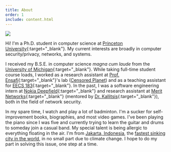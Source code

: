```yaml
---
title: About
order: 1
include: content.html
---
```


<div class="portrait">
    <img src="{{ site.url }}/assets/images/self.png">
</div>

Hi! I'm a Ph.D. student in computer science at [Princeton
University](https://www.cs.princeton.edu/){:target="_blank"}. My current
interests are broadly in computer security/privacy, networks, and systems.

I received my B.S.E. in computer science _magna cum laude_ from the [University
of Michigan](https://www.eecs.umich.edu/cse/){:target="_blank"}. While taking
full-time student course loads, I worked as a research assistant at [Prof.
Ensafi](https://ensa.fi){:target="_blank"}'s lab ([Censored Planet](https://censoredplanet.org))
and as a teaching assistant for [EECS 183](https://eecs183.org){:target="_blank"}.
In the past, I was a software engineering intern at [Nokia
Deepfield](https://www.nokia.com/networks/solutions/deepfield/){:target="_blank"}
and research assistant at [Merit Networks](https://www.merit.edu){:target="_blank"} (mentored by [Dr.
Kallitsis](http://www-personal.umich.edu/~mgkallit/){:target="_blank"}), both in the field of
network security.

In my spare time, I watch and play a lot of badminton. I'm a sucker for
self-improvement books, biographies, and most video games. I've been playing
the piano since I was five and currently trying to learn the guitar and drums to someday join 
a casual band. My special talent is being allergic to everything floating in the air.
I'm from [Jakarta, Indonesia](https://en.wikipedia.org/wiki/Jakarta), the
[fastest sinking city in the world](https://www.bbc.com/news/world-asia-44636934), in no 
small part due to climate change. I hope to do my part in solving this issue, one step at a time.

<!--
Sections in progress.
**Projects**

- Russian Censorship [paper, NDSS'20]

We studied how Russia censors the internet: how it's done, what's being
censored, and what its implications are. Research paper to appear at NDSS'20.

- Censored Planet [censoredplanet.org]

We built a global censorship measurement platform. The vision is that no
matter where you are, you will be able to look up what is being censored (a
list of websites) and how it's being censored. Best of all, the data is produced
without needing any help from each of these countries. 

- Nokia

- Merit 
-->
